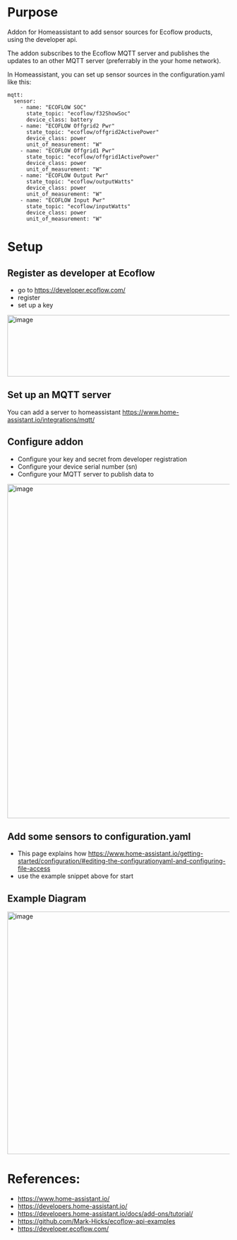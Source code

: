 
# Purpose
Addon for Homeassistant to add sensor sources for Ecoflow products, using the developer api.

The addon subscribes to the Ecoflow MQTT server and publishes the updates to an other MQTT server (preferrably in the your home network).

In Homeassistant, you can set up sensor sources in the configuration.yaml like this: 

```
mqtt:
  sensor:
    - name: "ECOFLOW SOC"
      state_topic: "ecoflow/f32ShowSoc"
      device_class: battery
    - name: "ECOFLOW Offgrid2 Pwr"
      state_topic: "ecoflow/offgrid2ActivePower"
      device_class: power  
      unit_of_measurement: "W"
    - name: "ECOFLOW Offgrid1 Pwr"
      state_topic: "ecoflow/offgrid1ActivePower"     
      device_class: power      
      unit_of_measurement: "W"
    - name: "ECOFLOW Output Pwr"
      state_topic: "ecoflow/outputWatts"
      device_class: power
      unit_of_measurement: "W"
    - name: "ECOFLOW Input Pwr"
      state_topic: "ecoflow/inputWatts"
      device_class: power
      unit_of_measurement: "W"
```
# Setup
## Register as developer at Ecoflow
* go to https://developer.ecoflow.com/
* register
* set up a key
<img width="1482" height="139" alt="image" src="https://github.com/user-attachments/assets/9a3a5a7d-58d2-4baa-8f64-a693b30039fd" />

## Set up an MQTT server
You can add a server to homeassistant https://www.home-assistant.io/integrations/mqtt/

## Configure addon
* Configure your key and secret from developer registration
* Configure your device serial number (sn)
* Configure your MQTT server to publish data to
<img width="1430" height="755" alt="image" src="https://github.com/user-attachments/assets/5f0955d1-8ec6-46ef-859b-7271c4b10717" />

## Add some sensors to configuration.yaml
* This page explains how https://www.home-assistant.io/getting-started/configuration/#editing-the-configurationyaml-and-configuring-file-access
* use the example snippet above for start

## Example Diagram
<img width="1525" height="548" alt="image" src="https://github.com/user-attachments/assets/55ef2fa1-d92f-4694-8e4e-8d754086ca0e" />



# References:
- https://www.home-assistant.io/
- https://developers.home-assistant.io/
- https://developers.home-assistant.io/docs/add-ons/tutorial/
- https://github.com/Mark-Hicks/ecoflow-api-examples
- https://developer.ecoflow.com/
